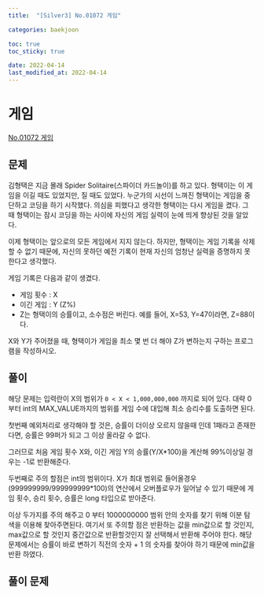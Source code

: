 ```yaml
---
title:  "[Silver3] No.01072 게임"

categories: baekjoon

toc: true
toc_sticky: true

date: 2022-04-14
last_modified_at: 2022-04-14
---
```


# 게임

[No.01072 게임](https://www.acmicpc.net/problem/1072)

## 문제

김형택은 지금 몰래 Spider Solitaire(스파이더 카드놀이)를 하고 있다. 형택이는 이 게임을 이길 때도 있었지만, 질 때도 있었다. 누군가의 시선이 느껴진 형택이는 게임을 중단하고 코딩을 하기 시작했다. 의심을 피했다고 생각한 형택이는 다시 게임을 켰다. 그 때 형택이는 잠시 코딩을 하는 사이에 자신의 게임 실력이 눈에 띄게 향상된 것을 알았다.

이제 형택이는 앞으로의 모든 게임에서 지지 않는다. 하지만, 형택이는 게임 기록을 삭제 할 수 없기 때문에, 자신의 못하던 예전 기록이 현재 자신의 엄청난 실력을 증명하지 못한다고 생각했다.

게임 기록은 다음과 같이 생겼다.

- 게임 횟수 : X
- 이긴 게임 : Y (Z%)
- Z는 형택이의 승률이고, 소수점은 버린다. 예를 들어, X=53, Y=47이라면, Z=88이다.

X와 Y가 주어졌을 때, 형택이가 게임을 최소 몇 번 더 해야 Z가 변하는지 구하는 프로그램을 작성하시오.

## 풀이

해당 문제는 입력란이 X의 범위가 `0 < X < 1,000,000,000` 까지로 되어 있다. 대략 0 부터 int의 MAX_VALUE까지의 범위를 게임 수에 대입해 최소 승리수를 도출하면 된다.

첫번째 예외처리로 생각해야 할 것은, 승률이 더이상 오르지 않을때 인데 1패라고 존재한다면, 승률은 99퍼가 되고 그 이상 올라갈 수 없다.

그러므로 처음 게임 횟수 X와, 이긴 게임 Y의 승률(Y/X*100)을 계산해 99%이상일 경우는 -1로 반환해준다.

두번째로 주의 할점은 int의 범위이다. X가 최대 범위로 들어올경우 (999999999/999999999*100)의 연산에서 오버플로우가 일어날 수 있기 때문에 게임 횟수, 승리 횟수, 승률은 long 타입으로 받아준다.

이상 두가지를 주의 해주고 0 부터 1000000000 범위 안의 숫자를 찾기 위해 이분 탐색을 이용해 찾아주면된다. 여기서 또 주의할 점은 반환하는 값을 min값으로 할 것인지, max값으로 할 것인지 중간값으로 반환할것인지 잘 선택해서 반환해 주어야 한다.
해당 문제에서는 승률이 바로 변하기 직전의 숫자 + 1 의 숫자를 찾아야 하기 때문에 min값을 반환 하였다.

## 풀이 문제

<script src="https://gist.github.com/dh37789/6162242006c383e5cf4f75e9fcdc00b6.js"></script>